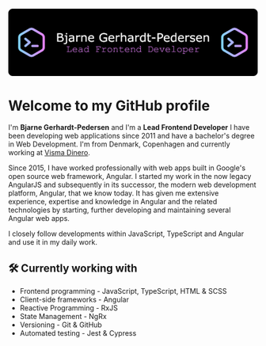 ![Header](./bjarne-gerhardt-pedersen-banner.png)

# Welcome to my GitHub profile

I'm <strong>Bjarne Gerhardt-Pedersen</strong> and I'm a <strong>Lead Frontend Developer</strong>
I have been developing web applications since 2011 and have a bachelor's degree in Web Development. I'm from Denmark, Copenhagen and currently working at [Visma Dinero](https://dinero.dk/).

Since 2015, I have worked professionally with web apps built in Google's open source web framework, Angular. I started my work in the now legacy AngularJS and subsequently in its successor, the modern web development platform, Angular, that we know today. It has given me extensive experience, expertise and knowledge in Angular and the related technologies by starting, further developing and maintaining several Angular web apps.

I closely follow developments within JavaScript, TypeScript and Angular and use it in my daily work.

## :hammer_and_wrench: Currently working with

- Frontend programming - JavaScript, TypeScript, HTML & SCSS
- Client-side frameworks - Angular
- Reactive Programming - RxJS
- State Management - NgRx
- Versioning - Git & GitHub
- Automated testing - Jest & Cypress
